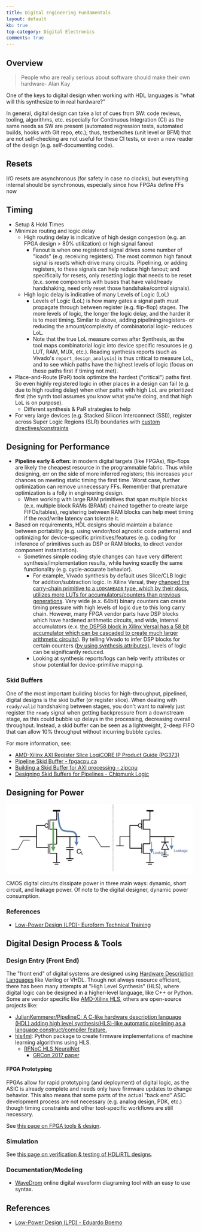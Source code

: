 ```yaml
---
title: Digital Engineering Fundamentals
layout: default
kb: true
top-category: Digital Electronics
comments: true
---
```


## Overview

> People who are really serious about software should make their own hardware- Alan Kay

One of the keys to digital design when working with HDL languages is "what will this synthesize to in real hardware?"

In general, digital design can take a lot of cues from SW: code reviews, tooling, algorithms, etc. especially for Continuous Integration (CI) as the same needs as SW are present (automated regression tests, automated builds, hooks with Git repo, etc.); thus, testbenches (unit level or BFM) that are not self-checking are not useful for these CI tests, or even a new reader of the design (e.g. self-documenting code).

## Resets

I/O resets are asynchronous (for safety in case no clocks), but everything internal should be synchronous, especially since how FPGAs define FFs now





## Timing

* Setup & Hold Times
* Minimize routing and logic delay
  - High routing delay is indicative of high design congestion (e.g. an FPGA design > 80% utilization) or high signal fanout
    + Fanout is when one registered signal drives some number of "loads" (e.g. receiving registers). The most common high fanout signal is resets which drive many circuits. Pipelining, or adding registers, to these signals can help reduce high fanout; and specifically for resets, only resetting logic that needs to be reset (e.x. some components with buses that have valid/ready handshaking, need only reset those handshake/control signals).
  - High logic delay is indicative of many Levels of Logic (LoL)
    + Levels of Logic (LoL) is how many gates a signal path must propagate through between register (e.g. flip-flop) stages. The more levels of logic, the longer the logic delay, and the harder it is to meet timing. Similar to above, adding pipelining/registers- or reducing the amount/complexity of combinatorial logic- reduces LoL.
    + Note that the true LoL measure comes after Synthesis, as the tool maps combinatorial logic into device specific resources (e.g. LUT, RAM, MUX, etc.). Reading synthesis reports (such as Vivado's `report_design_analysis`) is thus critical to measure LoL, and to see which paths have the highest levels of logic (focus on these paths first if timing not met).
* Place-and-Route (PaR) tools optimize the hardest ("critical") paths first. So even highly registered logic in other places in a design can fail (e.g. due to high routing delay) when other paths with high LoL are prioritized first (the synth tool assumes you know what you're doing, and that high LoL is on purpose).
  - Different synthesis & PaR strategies to help
* For very large devices (e.g. Stacked Silicon Interconnect (SSI)), register across Super Logic Regions (SLR) boundaries with [custom directives/constraints](https://www.xilinx.com/publications/events/developer-forum/2018-frankfurt/timing-closure-tips-and-tricks.pdf)






## Designing for Performance

- **Pipeline early & often:** in modern digital targets (like FPGAs), flip-flops are likely the cheapest resource in the programmable fabric. Thus while designing, err on the side of more inferred registers; this increases your chances on meeting static timing the first time. Worst case, further optimization can remove unnecessary FFs. Remember that  premature optimization is a folly in engineering design.
  + When working with large RAM primitives that span multiple blocks (e.x. multiple block RAMs (BRAM) chained together to create large FIFOs/tables), registering between RAM blocks can help meet timing if the read/write latency can tolerate it.
- Based on requirements, HDL designs should maintain a balance between portability (e.g. using vendor/tool agnostic code patterns) and optimizing for device-specific primitives/features (e.g. coding for inference of primitives such as DSP or RAM blocks, to direct vendor component instantiation).
  + Sometimes simple coding style changes can have very different synthesis/implementation results, while having exactly the same functionality (e.g. cycle-accurate behavior). 
    * For example, Vivado synthesis by default uses Slice/CLB logic for addition/subtraction logic. In Xilinx Versal, they [changed the carry-chain primitive to a `LOOKAHEAD8` type, which by their docs, utilizes more LUTs for accumulators/counters than previous generations](https://www.xilinx.com/content/dam/xilinx/support/documents/sw_manuals/xilinx2020_1/ug1273-versal-acap-design.pdf#page=70). Very wide (e.x. 64bit) binary counters can create timing pressure with high levels of logic due to this long carry chain. However, many FPGA vendor parts have DSP blocks which have hardened arithmetic circuits, and wide, internal accumulators (e.x. [the DSP58 block in Xilinx Versal has a 58 bit accumulator which can be cascaded to create much larger arithmetic circuits](https://docs.xilinx.com/r/en-US/am004-versal-dsp-engine/DSP58-Architecture)). By telling Vivado to infer DSP blocks for certain counters ([by using synthesis attributes](https://docs.xilinx.com/api/khub/documents/4JeDC1EhFUthUXDz8CF50w/content?Ft-Calling-App=ft%2Fturnkey-portal&Ft-Calling-App-Version=4.0.9&filename=ug901-vivado-synthesis.pdf#G4.369351)), levels of logic can be significantly reduced.
    * Looking at synthesis reports/logs can help verify attributes or show potential for device-primitive mapping.


### Skid Buffers

One of the most important building blocks for high-throughput, pipelined, digital designs is the skid buffer (or register slice). When dealing with `ready/valid` handshaking between stages, you don't want to naively just register the `ready` signal when getting backpressure from a downstream stage, as this could bubble up delays in the processing, decreasing overall throughput. Instead, a skid buffer can be seen as a lightweight, 2-deep FIFO that can allow 10% throughput without incurring bubble cycles.

For more information, see:
* [AMD-Xilinx AXI Register Slice LogiCORE IP Product Guide (PG373)](https://docs.amd.com/r/en-US/pg373-axi-register-slice/Designing-with-the-Core)
* [Pipeline Skid Buffer - fpgacpu.ca](http://fpgacpu.ca/fpga/Pipeline_Skid_Buffer.html)
* [Building a Skid Buffer for AXI processing - zipcpu](https://zipcpu.com/blog/2019/05/22/skidbuffer.html)
* [Designing Skid Buffers for Pipelines - Chipmunk Logic](https://chipmunklogic.com/digital-logic-design/designing-skid-buffers-for-pipelines/)


## Designing for Power

![CMOS Power Dissipation](./cmos_power.png)

CMOS digital circuits dissipate power in three main ways: dynamic, short circuit, and leakage power. Of note to the digital designer, dynamic power consumption.

### References

* [Low-Power Design (LPD)- Euroform Technical Training](https://www.eurasip.org/Seminars/EURASIPLowPowerSeminar_talk1.pdf)


## Digital Design Process & Tools

### Design Entry (Front End)

The "front end" of digital systems are designed using [Hardware Description Languages](./hdl.html) like Verilog or VHDL. Though not always resource efficient, there has been many attempts at "High Level Synthesis" (HLS), where digital logic can be designed in a higher-level language, like C++ or Python. Some are vendor specific like [AMD-Xilinx HLS](https://www.xilinx.com/products/design-tools/vitis/vitis-hls.html), others are open-source projects like:
* [JulianKemmerer/PipelineC: A C-like hardware description language (HDL) adding high level synthesis(HLS)-like automatic pipelining as a language construct/compiler feature.](https://github.com/JulianKemmerer/PipelineC)
* [hls4ml](https://fastmachinelearning.org/hls4ml/): Python package to create firmware implementations of machine learning algorithms using HLS.
  + [RFNoC HLS NeuralNet](https://github.com/Xilinx/RFNoC-HLS-NeuralNet)
    - [GRCon 2017 paper](https://www.gnuradio.org/grcon/grcon17/presentations/rfnoc_neural_network_library_using_vivado_hls/EJ-Kreinar-RFNoC-Neural-Network-Library.pdf)

#### FPGA Prototyping

FPGAs allow for rapid prototyping (and deployment) of digital logic, as the ASIC is already complete and needs only have firmware updates to change behavior. This also means that some parts of the actual "back end" ASIC development process are not necessary (e.g. analog design, PDK, etc.) though timing constraints and other tool-specific workflows are still necessary.

See [this page on FPGA tools & design](./fpga.html).


### Simulation

See [this page on verification & testing of HDL/RTL designs](./rtl_verif.html).

### Documentation/Modeling

- [WaveDrom](https://wavedrom.com/editor.html) online digital waveform diagraming tool with an easy to use syntax.



## References

* [Low-Power Design (LPD) - Eduardo Boemo](https://www.eurasip.org/Seminars/EURASIPLowPowerSeminar_talk1.pdf)

